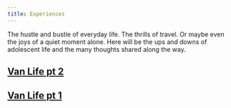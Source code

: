 ```yaml
---
title: Experiences
---
```

The hustle and bustle of everyday life. The thrills of travel. Or maybe even the joys of a quiet moment alone. Here will be the ups and downs of adolescent life and the many thoughts shared along the way.

## <a href = "Van Life pt 2.md">Van Life pt 2</a>
## <a href = "Van Life pt 1.md">Van Life pt 1</a>
